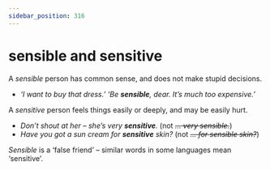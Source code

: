 ```yaml
---
sidebar_position: 316
---
```


# sensible and sensitive

A *sensible* person has common sense, and does not make stupid decisions.

- *‘I want to buy that dress.’ ‘Be **sensible**, dear. It’s much too expensive.’*

A *sensitive* person feels things easily or deeply, and may be easily hurt.

- *Don’t shout at her – she’s very **sensitive**.* (not *~~… very sensible.~~*)
- *Have you got a sun cream for **sensitive** skin?* (not *~~… for sensible skin?~~*)

*Sensible* is a ‘false friend’ – similar words in some languages mean ‘sensitive’.
